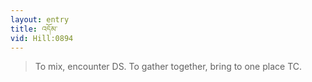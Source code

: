 ```yaml
---
layout: entry
title: འདོམ་
vid: Hill:0894
---
```

> To mix, encounter DS\. To gather together, bring to one place TC\.


